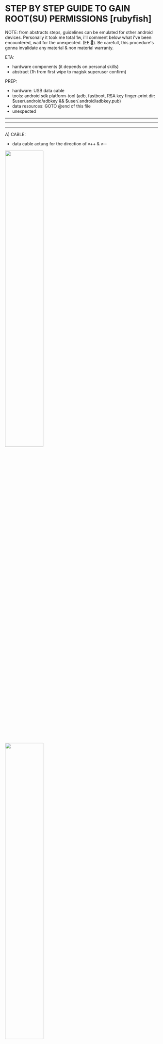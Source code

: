# STEP BY STEP GUIDE TO GAIN ROOT(SU) PERMISSIONS [rubyfish]
NOTE: from abstracts steps, guidelines can be emulated for other android devices.
 Personally it took me total 1w, i'll comment below what i've been encountered, wait for the unexpected. (EE:🤫).
 Be carefull, this procedure's gonna invalidate any material & non material warranty.

ETA:

- hardware components (it depends on personal skills)
- abstract (1h from first wipe to magisk superuser confirm)

PREP:

 - hardware: USB data cable
 - tools: android sdk platform-tool (adb, fastboot, RSA key finger-print dir: $user/.android/adbkey && $user/.android/adbkey.pub)
 - data resources: GOTO @end of this file
 - unexpected
*********************************************************************************************************************************************************
*********************************************************************************************************************************************************
*********************************************************************************************************************************************************

A) CABLE:

- data cable actung for the direction of v++ & v--

<img src="https://github.com/user-attachments/assets/eb3cfe49-d437-4fad-a746-4d93ddc98046" width=50% height=50%>
<img src="https://github.com/user-attachments/assets/fd07ab7e-0c88-4ed0-a32e-16fcbc934d40" width=50% height=50%>

- enable adb debugging from watch developer options
- when connected, start adb server on host (if necessary re-de-attach power usb if not detected)

```
adb start-server
```

- on watch allow always for the MAC address of the host for future handshake (compare for thriftiness the RSA finger-print)

<img src="https://github.com/user-attachments/assets/dadbfacd-c3f9-4775-8a32-82fdfece5aa7" width=50% height=50%>

- reboot on bootloader

```
adb reboot fastboot
```
*********************************************************************************************************************************************************

B) UNLOCK BOOTLOADER:

bootloader menu GUI:
.1 start (make default boot)
.2 restart bootloader (restart bootloader)
.3 recovery mode (at the moment the factory recovery mode)
.4 power off
.5 boot to ffbm (Factory Fastboot Bootloader Mode/Forced Fallback Boot Mode/Factory Boot Mode)*
.6 enter ship mode

<img src="https://github.com/user-attachments/assets/fd5a8afe-34d5-48b7-9053-904f6e28061f" width=50% height=50%>
<img src="https://github.com/user-attachments/assets/c9d387c8-630c-4f0e-9595-77fdfa1b5b35" width=50% height=50%>

exec the following:

- on host:

```
fastboot oem unlock
```

- after unlocking OEM, continue wiping data on watch to factory default OR skip ROM installation GOTO E).
- need to re init and to re-enable adb debug GOTO A.

<img src="https://github.com/user-attachments/assets/4d7af7c4-0108-402f-a136-740f3da73d5e" width=50% height=50%>
<img src="https://github.com/user-attachments/assets/00e17119-bd1c-4114-b523-0c0745771753" width=50% height=50%>

*********************************************************************************************************************************************************
 
C) INSTALL RECOVERY: (utility ROM necessary to proceed, some function ex: file explorer, adb connection, .zip installer, partition mounter, etc.)
(NOTE: if unexpected encountered GOTO: C.1 and WearOS by One exclusively compiled ROM<->DEVICE)

- reach bootloader holding phisical buttons: Power + Multi-function, than release the power after vibrate

  OR

- reach bootloader from OS initialized

```
adb reboot bootloader
```

- secure to handshake host-device than flash recovery from bootloader/fastboot:

```
fastboot flash recovery recovery.img
```

- flash vbmeta: (to make persistent recovery and next mod, necessary to continue)

```
fastboot --disable-verity --disable-verification flash vbmeta vbmeta.img
```

- reboot in recovery:

```
fastboot reboot recovery
```

- if succeed GOTO D).
https://github.com/user-attachments/assets/63e82190-e9f9-4cc1-bbc7-8e75ae1798fb
+++++++++++++++++++++++++++++++++++++++++++++++++++++++++++++++++++++++++++++++++++++++++++++++++++++++++++++++++++++++++++++++++++++++++++++++++++++++++

C.1 

 UNEXPECTED: Wear OS 3.5 [last OTA update]
 CAUSED: bootloader bootloop
 FIX: needed to downgrade firmware flashing all .img.
 
you need to downgrade Wear OS 3.5 (at the moment of this article is the last OTA update) installing fastboot OR recovery stock firmware.
 DIFFERENCE:
 - recovery stock: can be restored from custom recovery
 - fastboot stock: can be restored from fastboot/bootloader
 
- here A direct resource:
 https://wear.onetm.ovh/en/OneOSWear/downloads/rubyfish/

NOTE: the developer team have made on the fastboot stock zip file the .bat and .sh precompiled scripts otherwise you can run the follow for each .img file:

```
fastboot flash ####.img
```

*********************************************************************************************************************************************************

D) INSTALL ROM/CROM & other AddOn: (AddOn ex.: Gapps[google apk & service])
 there are two methods to flash .zip:

D.1 directly from host by sideloading:

- from recovery select install-sideloadADB:

```
 adb sideload ####.zip
```

OR

D.2 locally on device trough recovery, push the desired file to device trough:

```
adb push ###.zip
```

- than on recovery select install from zip

- reboot after install:

```
adb reboot
```

(NOTE: it's not necessary to wipe cache and Dalvik for every flash but it's a good practice)

NOW YOU HAVE A FRESH ROM INSTALLED, YOU CAN CONTINUE TO GAIN SPECIAL PERMISSION.

*********************************************************************************************************************************************************

E) MAGISK(SU)
NOTE: next is one of the various method to gain SU, it's differ for devices.

- we need first to access the boot.img of the installed ROM, usually it's inside the ROM .zip file, otherwise with a different direction of evolution we can extract it directly from the device trough the next:

```
adb shell
```
```
dd if=/dev/block/bootdevice/by-name/boot of=/sdcard/boot.img
```

it will extract it to dir /sdcard/

- install magisk apk trough adb:

```
adb install magisk.apk
```

- from magisk APP move forward patching the boot.img extracted, locate the patched boot and move it to the host.
- reboot to fastboot
- flash the patched .img trough:

```
fastboot flash boot magisk_patched_[random_strings].img
```

-than reboot

*********************************************************************************************************************************************************

F) FINALLY YOU'VE GAINED ROOT(SU) to your android device, enjoy 🥳.
 
<img src="https://github.com/user-attachments/assets/444bf04d-d83d-4dab-a6ea-0dd3fb10cc5e" width=50% height=50%>
<img src="https://github.com/user-attachments/assets/0cc1b56d-c263-4a8f-97ff-3bb712c35c76" width=50% height=50%>
*********************************************************************************************************************************************************
*********************************************************************************************************************************************************
*********************************************************************************************************************************************************
*********************************************************************************************************************************************************
*********************************************************************************************************************************************************













 LINKS / RESOURCE:
- List of Wear OS devices: https://en.wikipedia.org/wiki/List_of_Wear_OS_devices
- XDA WearOS: https://xdaforums.com/c/wear-os-development-and-hacking.2983/
- Magisk: https://github.com/topjohnwu/Magisk
- WearOS one: https://wear.onetm.ovh/en/
- Net Hunter: https://www.kali.org/docs/nethunter/installing-nethunter-on-the-ticwatch-pro-3/#supported-features

 CREDITS:
-this guide is made thanks to the following:
https://xdaforums.com/t/rom-official-kali-nethunter-for-the-ticwatch-pro-3-wearos.4456797/page-8
- Monk987 (New member, bug reporter), feivel5 (Member), yesimxev (Senior Member, resourcer), steso90 (Senior Member, first bug resolver)

 DEVICE SPEC:
 - Model TicWatch Pro 3 Ultra GPS
 - Dimensions (mm) 47 x 48 x 12.3
 - Weight 41g
 - Color Shadow Black
 - Watch case Stainless steel and high-strength nylon with fiberglass
 - Screen Corning Gorilla Anti-fingerprint Cover Glass
 - Watch strap Fluoro Rubber (interchangeable), 22mm
 - Operating System Wear OS by Google
 - Chipset Qualcomm® Snapdragon Wear™ 4100 Platform and Mobvoi dual processor system
 - Memory RAM: 1GB / ROM: 8GB
 - Display 1.4“ 454*454 326ppi Full Color Always On Display AMOLED + FSTN
 - Connectivity Bluetooth 5.0, Wi-Fi:802.11b/g/n
 - GNSS GPS+Beidou+Glonass+Galileo+QZSS
 - NFC Payments Google Pay
 - Speaker Yes
 - Mic Yes
 - Vibrator Yes
 - PPG Yes
 - Barometer Yes
 - Sensors Accelerometer, Gyro Sensor, HD PPG Heart Rate Sensor, SpO2 Sensor, Low Latency Off-Body Sensor, Barometer
 - Battery capacity 577mAh
 - Durability IP68, Pool Swim/MIL-STD-810G
   



